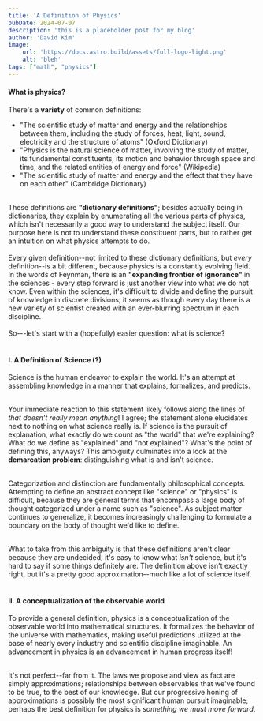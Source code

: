 ```yaml
---
title: 'A Definition of Physics'
pubDate: 2024-07-07
description: 'this is a placeholder post for my blog'
author: 'David Kim'
image:
    url: 'https://docs.astro.build/assets/full-logo-light.png'
    alt: 'bleh'
tags: ["math", "physics"]
---
```

#### What is physics?
There's a **variety** of common definitions:
- "The scientific study of matter and energy and the relationships between them, including the study of forces, heat, light, sound, electricity and the structure of atoms" (Oxford Dictionary)
- "Physics is the natural science of matter, involving the study of matter, its fundamental constituents, its motion and behavior through space and time, and the related entities of energy and force" (Wikipedia)
- "The scientific study of matter and energy and the effect that they have on each other" (Cambridge Dictionary)

<br>These definitions are **"dictionary definitions"**; besides actually being in dictionaries, they explain by enumerating all the various parts of physics, which isn't necessarily a good way to understand the subject itself. Our purpose here is not to understand these constituent parts, but to rather get an intuition on what physics attempts to do. <br><br>
Every given definition--not limited to these dictionary definitions, but *every* definition--is a bit different, because physics is a constantly evolving field. In the words of Feynman, there is an **"expanding frontier of ignorance"** in the sciences - every step forward is just another view into what we do not know. Even within the sciences, it's difficult to divide and define the pursuit of knowledge in discrete divisions; it seems as though every day there is a new variety of scientist created with an ever-blurring spectrum in each discipline. <br><br>
So---let's start with a (hopefully) easier question: what is science?<br><br>

#### I. A Definition of Science (?)

Science is the human endeavor to explain the world. It's an attempt at assembling knowledge in a manner that explains, formalizes, and predicts. <br><br>

Your immediate reaction to this statement likely follows along the lines of *that doesn't really mean anything*! I agree; the statement alone elucidates next to nothing on what science really is. If science is the pursuit of explanation, what exactly do we count as "the world" that we're explaining? What do we define as "explained" and "not explained"? What's the point of defining this, anyways? This ambiguity culminates into a look at the **demarcation problem**: distinguishing what is and isn't science.<br><br>

Categorization and distinction are fundamentally philosophical concepts. Attempting to define an abstract concept like "science" or "physics" is difficult, because they are general terms that encompass a large body of thought categorized under a name such as "science". As subject matter continues to generalize, it becomes increasingly challenging to formulate a boundary on the body of thought we'd like to define.<br><br>

What to take from this ambiguity is that these definitions aren't clear because they are undecided; it's easy to know what *isn't* science, but it's hard to say if some things definitely are. The definition above isn't exactly right, but it's a pretty good approximation--much like a lot of science itself.<br><br>

#### II. A conceptualization of the observable world

To provide a general definition, physics is a conceptualization of the observable world into mathematical structures. It formalizes the behavior of the universe with mathematics, making useful predictions utilized at the base of nearly every industry and scientific discipline imaginable. An advancement in physics is an advancement in human progress itself! <br><br>

It's not perfect--far from it. The laws we propose and view as fact are simply approximations; relationships between observables that we've found to be true, to the best of our knowledge. But our progressive honing of approximations is possibly the most significant human pursuit imaginable; perhaps the best definition for physics is *something we must move forward*. 
